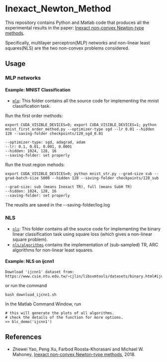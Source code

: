 # Inexact_Newton_Method

This repository contains Python and Matlab code that produces all the experimental results in the paper: [Inexact non-convex Newton-type methods](https://arxiv.org/pdf/1802.06925.pdf).

Specifically, multilayer perceptron(MLP) networks and non-linear least squares(NLS) are the two non-convex problems considered.

## Usage

### MLP networks

#### Example: MNIST Classification
- <code>[mlp](./mlp)</code>: This folder contains all the source code for implementing the mnist classification task. 

Run the first order methods:
```
export CUDA_VISIBLE_DEVICES=0; export CUDA_VISIBLE_DEVICES=1; python mnist_first_order_method.py --optimizer-type sgd --lr 0.01 --hidden 128 --saving-folder checkpoints/128_sgd_0.01 

--optimizer-type: sgd, adagrad, adam
--lr: 0.1, 0.01, 0.001, 0.0001
--hidden: 1024, 128, 16
--saving-folder: set properly
```

Run the trust region mehods:
```
export CUDA_VISIBLE_DEVICES=0; python mnist_str.py --grad-size sub --grad-batch-size 5000 --hidden 128 --saving-folder checkpoints/128_sub

--grad-size: sub (means Inexact TR), full (means SubH TR)
--hidden: 1024, 128, 16
--saving-folder: set properly
```

The reuslts are saved in the --saving-folder/log.log

### NLS
- <code>[nls](./nls)</code>: This folder contains all the source code for implementing the binary linear classification task using square loss (which gives a non-linear square problem). 
- <code>[nls/algorithms](./nls/algorithms)</code> contains the implementation of (sub-sampled) TR, ARC algorithms for non-linear least squares.

#### Example: NLS on ijcnn1
```
Download 'ijcnn1' dataset from: https://www.csie.ntu.edu.tw/~cjlin/libsvmtools/datasets/binary.html#ijcnn1
```
or run the command
```
bash download_ijcnn1.sh
```
In the Matlab Command Window, run
```
# this will generate the plots of all algorithms.
# check the details of the function for more options.
>> blc_demo('ijcnn1')
```


## References
- Zhewei Yao, Peng Xu, Farbod Roosta-Khorasani and Michael W. Mahoney, [Inexact non-convex Newton-type methods](https://arxiv.org/pdf/1802.06925.pdf), 2018.

